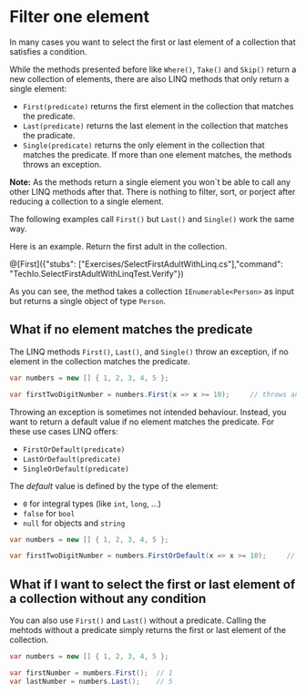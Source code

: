 # Filter one element

In many cases you want to select the first or last element of a collection that satisfies a condition.

While the methods presented before like `Where()`, `Take()` and `Skip()` return a new collection of elements,
there are also LINQ methods that only return a single element:

* `First(predicate)` returns the first element in the collection that matches the predicate.
* `Last(predicate)` returns the last element in the collection that matches the pradicate.
* `Single(predicate)` returns the only element in the collection that matches the predicate. If more than one element matches, the methods throws an exception.

**Note:** As the methods return a single element you won`t be able to call any other LINQ methods after that.
There is nothing to filter, sort, or porject after reducing a collection to a single element.

The following examples call `First()` but `Last()` and `Single()` work the same way.

Here is an example. Return the first adult in the collection.

@[First]({"stubs": ["Exercises/SelectFirstAdultWithLinq.cs"],"command": "TechIo.SelectFirstAdultWithLinqTest.Verify"})

As you can see, the method takes a collection `IEnumerable<Person>` as input but returns a single object of type `Person`.


## What if no element matches the predicate

The LINQ methods `First()`, `Last()`, and `Single()` throw an exception, if no element in the collection matches the predicate.


```c#
var numbers = new [] { 1, 2, 3, 4, 5 };

var firstTwoDigitNumber = numbers.First(x => x >= 10);     // throws an Exception. There is no number >= 10
```

Throwing an exception is sometimes not intended behaviour.
Instead, you want to return a default value if no element matches the predicate.
For these use cases LINQ offers:
  
* `FirstOrDefault(predicate)`
* `LastOrDefault(predicate)`
* `SingleOrDefault(predicate)`

The *default* value is defined by the type of the element:
* `0` for integral types (like `int`, `long`, ...)
* `false` for `bool`
* `null` for objects and `string`


```c#
var numbers = new [] { 1, 2, 3, 4, 5 };

var firstTwoDigitNumber = numbers.FirstOrDefault(x => x >= 10);     // 0 (the default value of type int)
```

## What if I want to select the first or last element of a collection without any condition

You can also use `First()` and `Last()` without a predicate.
Calling the mehtods without a predicate simply returns the first or last element of the collection.

```c#
var numbers = new [] { 1, 2, 3, 4, 5 };

var firstNumber = numbers.First();  // 1
var lastNumber = numbers.Last();    // 5
```
